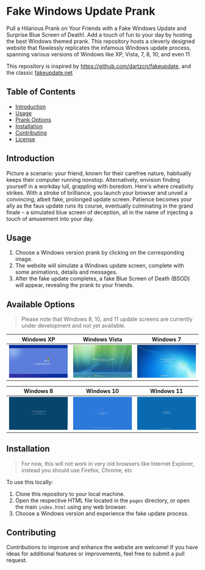 # Fake Windows Update Prank
Pull a Hilarious Prank on Your Friends with a Fake Windows Update and Surprise Blue Screen of Death!.
Add a touch of fun to your day by hosting the best Windows themed prank. This repository hosts a cleverly designed website that flawlessly replicates the infamous Windows update process, spanning various versions of Windows like XP, Vista, 7, 8, 10, and even 11.

This repository is inspired by https://github.com/dartzcn/fakeupdate, and the classic [fakeupdate.net](https://fakeupdate.net)

## Table of Contents
- [Introduction](#introduction)
- [Usage](#usage)
- [Prank Options](#prank-options)
- [Installation](#installation)
- [Contributing](#contributing)
- [License](#license)

## Introduction
Picture a scenario: your friend, known for their carefree nature, habitually keeps their computer running nonstop. Alternatively, envision finding yourself in a workday lull, grappling with boredom. Here's where creativity strikes. With a stroke of brilliance, you launch your browser and unveil a convincing, albeit fake, prolonged update screen. Patience becomes your ally as the faux update runs its course, eventually culminating in the grand finale – a simulated blue screen of deception, all in the name of injecting a touch of amusement into your day.

## Usage
1. Choose a Windows version prank by clicking on the corresponding image.
3. The website will simulate a Windows update screen, complete with some animations, details and messages.
4. After the fake update completes, a fake Blue Screen of Death (BSOD) will appear, revealing the prank to your friends.

## Available Options
> Please note that Windows 8, 10, and 11 update screens are currently under development and not yet available.

| Windows XP | Windows Vista | Windows 7 |
|:---:|:---:|:---:|
| ![Windows XP Prank](./assets/windows%20xp.png) | ![Windows Vista Prank](./assets/windows%20vista.png) | ![Windows 7 Prank](./assets/windows%207.png) |

| Windows 8 | Windows 10 | Windows 11 |
|:---:|:---:|:---:|
| ![Windows 8 Prank](./assets/windows%208.png) | ![Windows 10 Prank](./assets/windows%2010.png) | ![Windows 11 Prank](./assets/windows%2011.png) |

## Installation
> For now, this will not work in very old browsers like Internet Explorer, instead you should use Firefox, Chrome, etc

To use this locally:
1. Clone this repository to your local machine.
2. Open the respective HTML file located in the `pages` directory, or open the main `index.html` using any web browser.
3. Choose a Windows version and experience the fake update process.

## Contributing
Contributions to improve and enhance the website are welcome! If you have ideas for additional features or improvements, feel free to submit a pull request.
